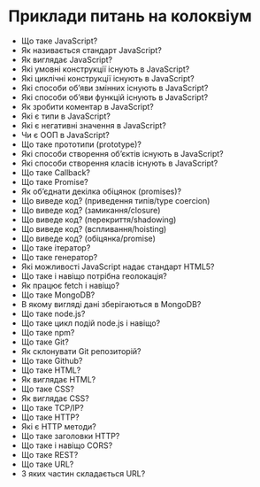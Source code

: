 # Приклади питань на колоквіум

- Що таке JavaScript?
- Як називається стандарт JavaScript?
- Як виглядає JavaScript?
- Які умовні конструкції існують в JavaScript?
- Які циклічні конструкції існують в JavaScript?
- Які способи об’яви змінних існують в JavaScript?
- Які способи об’яви функцій існують в JavaScript?
- Як зробити коментар в JavaScript?
- Які є типи в JavaScript?
- Які є негативні значення в JavaScript?
- Чи є ООП в JavaScript?
- Що таке прототипи (prototype)?
- Які способи створення об’єктів існують в JavaScript?
- Які способи створення класів існують в JavaScript?
- Що таке Callback?
- Що таке Promise?
- Як об’єднати декілка обіцянок (promises)?
- Що виведе код? (приведення типів/type coercion)
- Що виведе код? (замикання/closure)
- Що виведе код? (перекриття/shadowing)
- Що виведе код? (вспливання/hoisting)
- Що виведе код? (обіцянка/promise)
- Що таке ітератор?
- Що таке генератор?
- Які можливості JavaScript надає стандарт HTML5? 
- Що таке і навіщо потрібна геолокація?
- Як працює fetch і навіщо?
- Що таке MongoDB?
- В якому вигляді дані зберігаються в MongoDB?
- Що таке node.js?
- Що таке цикл подій node.js і навіщо?
- Що таке npm?
- Що таке Git?
- Як склонувати Git репозиторій?
- Що таке Github?
- Що таке HTML?
- Як виглядає HTML?
- Що таке CSS?
- Як виглядає CSS?
- Що таке TCP/IP?
- Що таке HTTP?
- Які є HTTP методи?
- Що таке заголовки HTTP?
- Що таке і навіщо CORS?
- Що таке REST?
- Що таке URL?
- З яких частин складається URL?
